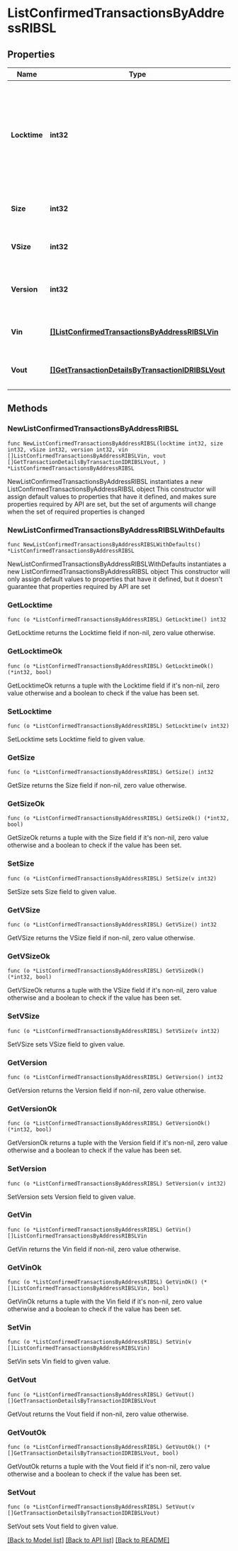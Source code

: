 # ListConfirmedTransactionsByAddressRIBSL

## Properties

Name | Type | Description | Notes
------------ | ------------- | ------------- | -------------
**Locktime** | **int32** | Represents the locktime on the transaction on the specific blockchain, i.e. the blockheight at which the transaction is valid. | 
**Size** | **int32** | Represents the total size of this transaction. | 
**VSize** | **int32** | Represents the virtual size of this transaction. | 
**Version** | **int32** | Represents the transaction&#39;s version number. | 
**Vin** | [**[]ListConfirmedTransactionsByAddressRIBSLVin**](ListConfirmedTransactionsByAddressRIBSLVin.md) | Represents the transaction inputs. | 
**Vout** | [**[]GetTransactionDetailsByTransactionIDRIBSLVout**](GetTransactionDetailsByTransactionIDRIBSLVout.md) | Represents the transaction outputs. | 

## Methods

### NewListConfirmedTransactionsByAddressRIBSL

`func NewListConfirmedTransactionsByAddressRIBSL(locktime int32, size int32, vSize int32, version int32, vin []ListConfirmedTransactionsByAddressRIBSLVin, vout []GetTransactionDetailsByTransactionIDRIBSLVout, ) *ListConfirmedTransactionsByAddressRIBSL`

NewListConfirmedTransactionsByAddressRIBSL instantiates a new ListConfirmedTransactionsByAddressRIBSL object
This constructor will assign default values to properties that have it defined,
and makes sure properties required by API are set, but the set of arguments
will change when the set of required properties is changed

### NewListConfirmedTransactionsByAddressRIBSLWithDefaults

`func NewListConfirmedTransactionsByAddressRIBSLWithDefaults() *ListConfirmedTransactionsByAddressRIBSL`

NewListConfirmedTransactionsByAddressRIBSLWithDefaults instantiates a new ListConfirmedTransactionsByAddressRIBSL object
This constructor will only assign default values to properties that have it defined,
but it doesn't guarantee that properties required by API are set

### GetLocktime

`func (o *ListConfirmedTransactionsByAddressRIBSL) GetLocktime() int32`

GetLocktime returns the Locktime field if non-nil, zero value otherwise.

### GetLocktimeOk

`func (o *ListConfirmedTransactionsByAddressRIBSL) GetLocktimeOk() (*int32, bool)`

GetLocktimeOk returns a tuple with the Locktime field if it's non-nil, zero value otherwise
and a boolean to check if the value has been set.

### SetLocktime

`func (o *ListConfirmedTransactionsByAddressRIBSL) SetLocktime(v int32)`

SetLocktime sets Locktime field to given value.


### GetSize

`func (o *ListConfirmedTransactionsByAddressRIBSL) GetSize() int32`

GetSize returns the Size field if non-nil, zero value otherwise.

### GetSizeOk

`func (o *ListConfirmedTransactionsByAddressRIBSL) GetSizeOk() (*int32, bool)`

GetSizeOk returns a tuple with the Size field if it's non-nil, zero value otherwise
and a boolean to check if the value has been set.

### SetSize

`func (o *ListConfirmedTransactionsByAddressRIBSL) SetSize(v int32)`

SetSize sets Size field to given value.


### GetVSize

`func (o *ListConfirmedTransactionsByAddressRIBSL) GetVSize() int32`

GetVSize returns the VSize field if non-nil, zero value otherwise.

### GetVSizeOk

`func (o *ListConfirmedTransactionsByAddressRIBSL) GetVSizeOk() (*int32, bool)`

GetVSizeOk returns a tuple with the VSize field if it's non-nil, zero value otherwise
and a boolean to check if the value has been set.

### SetVSize

`func (o *ListConfirmedTransactionsByAddressRIBSL) SetVSize(v int32)`

SetVSize sets VSize field to given value.


### GetVersion

`func (o *ListConfirmedTransactionsByAddressRIBSL) GetVersion() int32`

GetVersion returns the Version field if non-nil, zero value otherwise.

### GetVersionOk

`func (o *ListConfirmedTransactionsByAddressRIBSL) GetVersionOk() (*int32, bool)`

GetVersionOk returns a tuple with the Version field if it's non-nil, zero value otherwise
and a boolean to check if the value has been set.

### SetVersion

`func (o *ListConfirmedTransactionsByAddressRIBSL) SetVersion(v int32)`

SetVersion sets Version field to given value.


### GetVin

`func (o *ListConfirmedTransactionsByAddressRIBSL) GetVin() []ListConfirmedTransactionsByAddressRIBSLVin`

GetVin returns the Vin field if non-nil, zero value otherwise.

### GetVinOk

`func (o *ListConfirmedTransactionsByAddressRIBSL) GetVinOk() (*[]ListConfirmedTransactionsByAddressRIBSLVin, bool)`

GetVinOk returns a tuple with the Vin field if it's non-nil, zero value otherwise
and a boolean to check if the value has been set.

### SetVin

`func (o *ListConfirmedTransactionsByAddressRIBSL) SetVin(v []ListConfirmedTransactionsByAddressRIBSLVin)`

SetVin sets Vin field to given value.


### GetVout

`func (o *ListConfirmedTransactionsByAddressRIBSL) GetVout() []GetTransactionDetailsByTransactionIDRIBSLVout`

GetVout returns the Vout field if non-nil, zero value otherwise.

### GetVoutOk

`func (o *ListConfirmedTransactionsByAddressRIBSL) GetVoutOk() (*[]GetTransactionDetailsByTransactionIDRIBSLVout, bool)`

GetVoutOk returns a tuple with the Vout field if it's non-nil, zero value otherwise
and a boolean to check if the value has been set.

### SetVout

`func (o *ListConfirmedTransactionsByAddressRIBSL) SetVout(v []GetTransactionDetailsByTransactionIDRIBSLVout)`

SetVout sets Vout field to given value.



[[Back to Model list]](../README.md#documentation-for-models) [[Back to API list]](../README.md#documentation-for-api-endpoints) [[Back to README]](../README.md)


